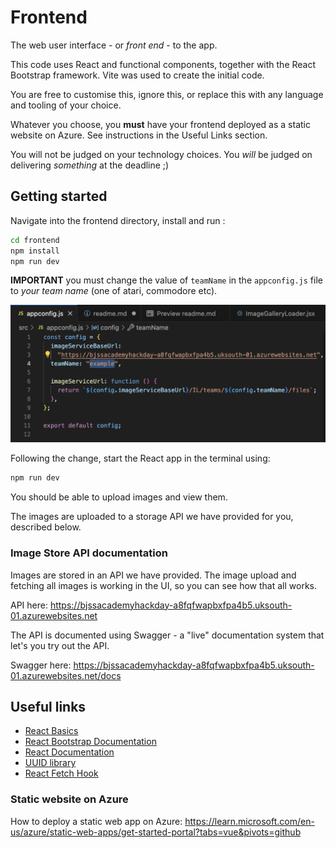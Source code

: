 # Frontend

The web user interface - or _front end_ - to the app.

This code uses React and functional components, together with the React Bootstrap framework. Vite was used to create the initial code.

You are free to customise this, ignore this, or replace this with any language and tooling of your choice.

Whatever you choose, you **must** have your frontend deployed as a static website on Azure. See instructions in the Useful Links section.

You will not be judged on your technology choices. You _will_ be judged on delivering _something_ at the deadline ;)

## Getting started

Navigate into the frontend directory, install and run :

```bash
cd frontend
npm install
npm run dev
```

**IMPORTANT** you must change the value of `teamName` in the `appconfig.js` file to _your team name_ (one of atari, commodore etc).

![Shows location of change in appconfig](/img-readme/appconfig-teamname.png)

Following the change, start the React app in the terminal using:

```bash
npm run dev
```

You should be able to upload images and view them.

The images are uploaded to a storage API we have provided for you, described below.

### Image Store API documentation

Images are stored in an API we have provided. The image upload and fetching all images is working in the UI, so you can see how that all works.

API here: https://bjssacademyhackday-a8fqfwapbxfpa4b5.uksouth-01.azurewebsites.net

The API is documented using Swagger - a "live" documentation system that let's you try out the API.

Swagger here: https://bjssacademyhackday-a8fqfwapbxfpa4b5.uksouth-01.azurewebsites.net/docs

## Useful links

- [React Basics](https://github.com/bjssacademy/react-basics)
- [React Bootstrap Documentation](https://react-bootstrap.netlify.app/)
- [React Documentation](https://react.dev)
- [UUID library](https://www.npmjs.com/package/uuid)
- [React Fetch Hook](https://www.npmjs.com/package/react-fetch-hook)

### Static website on Azure

How to deploy a static web app on Azure: https://learn.microsoft.com/en-us/azure/static-web-apps/get-started-portal?tabs=vue&pivots=github
